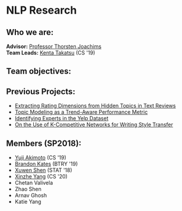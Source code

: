 # NLP Research

## Who we are:

**Advisor:** [Professor Thorsten Joachims](http://www.cs.cornell.edu/people/tj/)  
**Team Leads:** [Kenta Takatsu](https://github.com/Kenta426) (CS '19)

## Team objectives:

## Previous Projects:
* [Extracting Rating Dimensions from Hidden Topics in Text Reviews](https://github.com/CornellDataScience/NLP_Research-FA17/blob/master/latent_variable/submission/extracting-rating-dimensions.pdf)
* [Topic Modeling as a Trend-Aware Performance Metric](https://github.com/CornellDataScience/NLP_Research-FA17/blob/master/topic_over_time/submission/CDS_final_submission.pdf)
* [Identifying Experts in the Yelp Dataset](https://github.com/CornellDataScience/NLP_Research-FA17/blob/master/local-experts/submission/Final_Paper.pdf)
* [On the Use of K-Competitive Networks for Writing Style Transfer](https://github.com/CornellDataScience/NLP_Research-FA17/blob/master/dl_style_transfer/submission/k-competitive-networks.pdf)

## Members (SP2018):
* [Yuji Akimoto](https://github.com/yujiakimoto) (CS '19)
* [Brandon Kates](https://github.com/BrandonKates) (BTRY '19)
* [Xuwen Shen](https://github.com/Xuwen001) (STAT '18)
* [Xinzhe Yang](https://github.com/xinzheyang) (CS '20)
* Chetan Valivela
* Zhao Shen
* Arnav Ghosh
* Katie Yang
